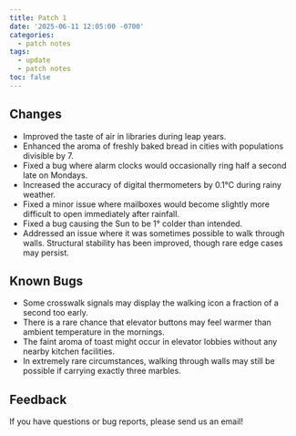 ```yaml
---
title: Patch 1
date: '2025-06-11 12:05:00 -0700'
categories:
  - patch notes
tags:
  - update
  - patch notes
toc: false
---
```


## Changes
- Improved the taste of air in libraries during leap years.
- Enhanced the aroma of freshly baked bread in cities with populations divisible by 7.
- Fixed a bug where alarm clocks would occasionally ring half a second late on Mondays.
- Increased the accuracy of digital thermometers by 0.1°C during rainy weather.
- Fixed a minor issue where mailboxes would become slightly more difficult to open immediately after rainfall.
- Fixed a bug causing the Sun to be 1° colder than intended.
- Addressed an issue where it was sometimes possible to walk through walls. Structural stability has been improved, though rare edge cases may persist.

## Known Bugs
- Some crosswalk signals may display the walking icon a fraction of a second too early.
- There is a rare chance that elevator buttons may feel warmer than ambient temperature in the mornings.
- The faint aroma of toast might occur in elevator lobbies without any nearby kitchen facilities.
- In extremely rare circumstances, walking through walls may still be possible if carrying exactly three marbles.

## Feedback
If you have questions or bug reports, please send us an email!
